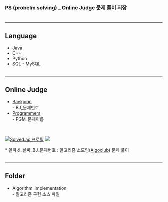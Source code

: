 ### PS (probelm solving) _ Online Judge 문제 풀이 저장<br><br>
***

## Language
* Java
* C++
* Python
* SQL - MySQL<br><br>
***

## Online Judge
* [Baekjoon](https://www.acmicpc.net/)<br> - BJ_문제번호
* [Programmers](https://programmers.co.kr/)<br> - PGM_문제이름
<br>

[![Solved.ac 프로필](http://mazassumnida.wtf/api/v2/generate_badge?boj=chung3286)](https://solved.ac/chung3286)
<img src="http://mazandi.herokuapp.com/api?handle=chung3286&theme=cold"/>

\* 알파벳_날짜_BJ_문제번호 : 알고리즘 소모임([Algoclub](https://github.com/ro-el-c/AlgoClub)) 문제 풀이<br><br>
***

## Folder
* Algorithm_Implementation<br> - 알고리즘 구현 소스 파일
